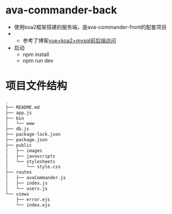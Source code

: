 # ava-commander-back
- 使用koa2框架搭建的服务端，是ava-commander-front的配套项目
- - 参考了博客[vue+koa2+mysql前后端访问](https://blog.csdn.net/qq_40323256/article/details/109261939)
- 启动
  - npm install
  - npm run dev

# 项目文件结构
```txt
.
├── README.md
├── app.js
├── bin
│   └── www
├── db.js
├── package-lock.json
├── package.json
├── public
│   ├── images
│   ├── javascripts
│   └── stylesheets
│       └── style.css
├── routes
│   ├── avaCommander.js
│   ├── index.js
│   └── users.js
└── views
    ├── error.ejs
    └── index.ejs
```